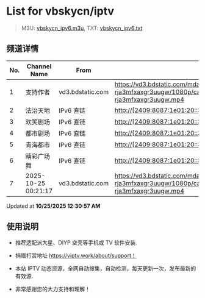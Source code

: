 # List for **vbskycn/iptv**

> M3U: [vbskycn_ipv6.m3u](./vbskycn_ipv6.m3u ), TXT: [vbskycn_ipv6.txt](./txt/vbskycn_ipv6.txt )

## 频道详情

| No. | Channel Name | From | Source |
| --- | ------------ | ---- | ------ |
| 1 | 支持作者 | vd3.bdstatic.com | <https://vd3.bdstatic.com/mda-rja3mfxaxgr3uugw/1080p/cae_h264/1760187146239916730/mda-rja3mfxaxgr3uugw.mp4> |
| 2 | 法治天地 | IPv6 直链 | <http://[2409:8087:1e01:20::3]:80/PLTV/11/224/3221225994/index.m3u8> |
| 3 | 欢笑剧场 | IPv6 直链 | <http://[2409:8087:1e01:20::3]:80/PLTV/11/224/3221225771/index.m3u8> |
| 4 | 都市剧场 | IPv6 直链 | <http://[2409:8087:1e01:20::3]:80/PLTV/11/224/3221225762/index.m3u8> |
| 5 | 青海都市 | IPv6 直链 | <http://[2409:8087:1e01:20::3]:80/PLTV/11/224/3221225749/index.m3u8> |
| 6 | 睛彩广场舞 | IPv6 直链 | <http://[2409:8087:1e01:20::3]:80/PLTV/11/224/3221226139/index.m3u8> |
| 7 | 2025-10-25 00:21:17 | vd3.bdstatic.com | <https://vd3.bdstatic.com/mda-rja3mfxaxgr3uugw/1080p/cae_h264/1760187146239916730/mda-rja3mfxaxgr3uugw.mp4> |

Updated at **10/25/2025 12:30:57 AM**

## 使用说明

- 推荐适配派大星、DIYP 空壳等手机或 TV 软件安装.

- 捐赠打赏地址 <https://viptv.work/about/support！>

- 本站 IPTV 动态资源，全网自动搜集，自动检测，每天更新一次，发布最新的有效源.

- 非常感谢您的大力支持和理解！
